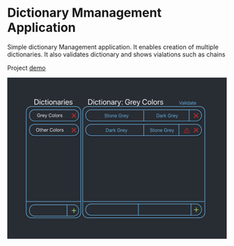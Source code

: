 # Dictionary Mmanagement Application

Simple dictionary Management application. It enables creation of multiple dictionaries. 
It also validates dictionary and shows vialations such as chains

Project [demo](http://barlas.xyz/dictionary-management-application/)

  <img alt="AppScreen" src="https://raw.githubusercontent.com/berkaybarlas/dictionary-management-application/master-project/appScreen.png"/>
